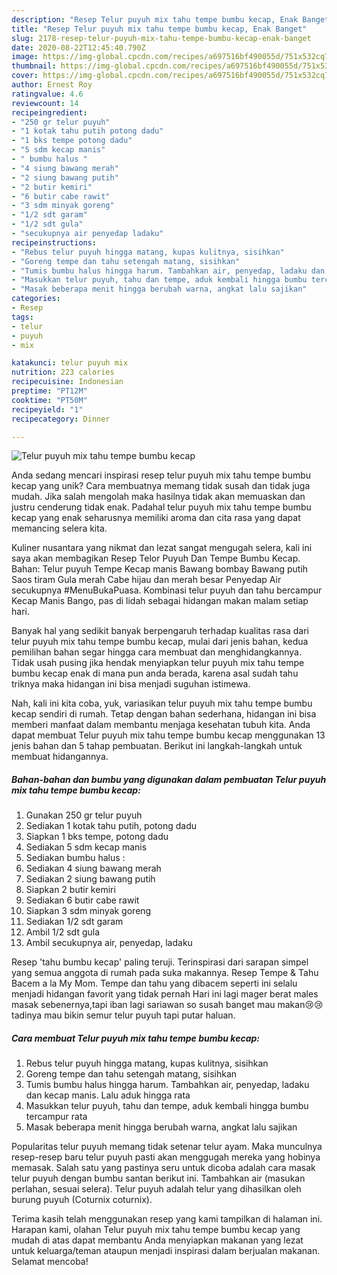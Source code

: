 ```yaml
---
description: "Resep Telur puyuh mix tahu tempe bumbu kecap, Enak Banget"
title: "Resep Telur puyuh mix tahu tempe bumbu kecap, Enak Banget"
slug: 2178-resep-telur-puyuh-mix-tahu-tempe-bumbu-kecap-enak-banget
date: 2020-08-22T12:45:40.790Z
image: https://img-global.cpcdn.com/recipes/a697516bf490055d/751x532cq70/telur-puyuh-mix-tahu-tempe-bumbu-kecap-foto-resep-utama.jpg
thumbnail: https://img-global.cpcdn.com/recipes/a697516bf490055d/751x532cq70/telur-puyuh-mix-tahu-tempe-bumbu-kecap-foto-resep-utama.jpg
cover: https://img-global.cpcdn.com/recipes/a697516bf490055d/751x532cq70/telur-puyuh-mix-tahu-tempe-bumbu-kecap-foto-resep-utama.jpg
author: Ernest Roy
ratingvalue: 4.6
reviewcount: 14
recipeingredient:
- "250 gr telur puyuh"
- "1 kotak tahu putih potong dadu"
- "1 bks tempe potong dadu"
- "5 sdm kecap manis"
- " bumbu halus "
- "4 siung bawang merah"
- "2 siung bawang putih"
- "2 butir kemiri"
- "6 butir cabe rawit"
- "3 sdm minyak goreng"
- "1/2 sdt garam"
- "1/2 sdt gula"
- "secukupnya air penyedap ladaku"
recipeinstructions:
- "Rebus telur puyuh hingga matang, kupas kulitnya, sisihkan"
- "Goreng tempe dan tahu setengah matang, sisihkan"
- "Tumis bumbu halus hingga harum. Tambahkan air, penyedap, ladaku dan kecap manis. Lalu aduk hingga rata"
- "Masukkan telur puyuh, tahu dan tempe, aduk kembali hingga bumbu tercampur rata"
- "Masak beberapa menit hingga berubah warna, angkat lalu sajikan"
categories:
- Resep
tags:
- telur
- puyuh
- mix

katakunci: telur puyuh mix 
nutrition: 223 calories
recipecuisine: Indonesian
preptime: "PT12M"
cooktime: "PT50M"
recipeyield: "1"
recipecategory: Dinner

---
```



![Telur puyuh mix tahu tempe bumbu kecap](https://img-global.cpcdn.com/recipes/a697516bf490055d/751x532cq70/telur-puyuh-mix-tahu-tempe-bumbu-kecap-foto-resep-utama.jpg)

Anda sedang mencari inspirasi resep telur puyuh mix tahu tempe bumbu kecap yang unik? Cara membuatnya memang tidak susah dan tidak juga mudah. Jika salah mengolah maka hasilnya tidak akan memuaskan dan justru cenderung tidak enak. Padahal telur puyuh mix tahu tempe bumbu kecap yang enak seharusnya memiliki aroma dan cita rasa yang dapat memancing selera kita.

Kuliner nusantara yang nikmat dan lezat sangat mengugah selera, kali ini saya akan membagikan Resep Telor Puyuh Dan Tempe Bumbu Kecap. Bahan: Telur puyuh Tempe Kecap manis Bawang bombay Bawang putih Saos tiram Gula merah Cabe hijau dan merah besar Penyedap Air secukupnya #MenuBukaPuasa. Kombinasi telur puyuh dan tahu bercampur Kecap Manis Bango, pas di lidah sebagai hidangan makan malam setiap hari.

Banyak hal yang sedikit banyak berpengaruh terhadap kualitas rasa dari telur puyuh mix tahu tempe bumbu kecap, mulai dari jenis bahan, kedua pemilihan bahan segar hingga cara membuat dan menghidangkannya. Tidak usah pusing jika hendak menyiapkan telur puyuh mix tahu tempe bumbu kecap enak di mana pun anda berada, karena asal sudah tahu triknya maka hidangan ini bisa menjadi suguhan istimewa.


Nah, kali ini kita coba, yuk, variasikan telur puyuh mix tahu tempe bumbu kecap sendiri di rumah. Tetap dengan bahan sederhana, hidangan ini bisa memberi manfaat dalam membantu menjaga kesehatan tubuh kita. Anda dapat membuat Telur puyuh mix tahu tempe bumbu kecap menggunakan 13 jenis bahan dan 5 tahap pembuatan. Berikut ini langkah-langkah untuk membuat hidangannya.

<!--inarticleads1-->

##### Bahan-bahan dan bumbu yang digunakan dalam pembuatan Telur puyuh mix tahu tempe bumbu kecap:

1. Gunakan 250 gr telur puyuh
1. Sediakan 1 kotak tahu putih, potong dadu
1. Siapkan 1 bks tempe, potong dadu
1. Sediakan 5 sdm kecap manis
1. Sediakan  bumbu halus :
1. Sediakan 4 siung bawang merah
1. Sediakan 2 siung bawang putih
1. Siapkan 2 butir kemiri
1. Sediakan 6 butir cabe rawit
1. Siapkan 3 sdm minyak goreng
1. Sediakan 1/2 sdt garam
1. Ambil 1/2 sdt gula
1. Ambil secukupnya air, penyedap, ladaku


Resep &#39;tahu bumbu kecap&#39; paling teruji. Terinspirasi dari sarapan simpel yang semua anggota di rumah pada suka makannya. Resep Tempe &amp; Tahu Bacem a la My Mom. Tempe dan tahu yang dibacem seperti ini selalu menjadi hidangan favorit yang tidak pernah Hari ini lagi mager berat males masak sebenernya,tapi iban lagi sariawan so susah banget mau makan😢😢 tadinya mau bikin semur telur puyuh tapi putar haluan. 

<!--inarticleads2-->

##### Cara membuat Telur puyuh mix tahu tempe bumbu kecap:

1. Rebus telur puyuh hingga matang, kupas kulitnya, sisihkan
1. Goreng tempe dan tahu setengah matang, sisihkan
1. Tumis bumbu halus hingga harum. Tambahkan air, penyedap, ladaku dan kecap manis. Lalu aduk hingga rata
1. Masukkan telur puyuh, tahu dan tempe, aduk kembali hingga bumbu tercampur rata
1. Masak beberapa menit hingga berubah warna, angkat lalu sajikan


Popularitas telur puyuh memang tidak setenar telur ayam. Maka munculnya resep-resep baru telur puyuh pasti akan menggugah mereka yang hobinya memasak. Salah satu yang pastinya seru untuk dicoba adalah cara masak telur puyuh dengan bumbu santan berikut ini. Tambahkan air (masukan perlahan, sesuai selera). Telur puyuh adalah telur yang dihasilkan oleh burung puyuh (Coturnix coturnix). 

Terima kasih telah menggunakan resep yang kami tampilkan di halaman ini. Harapan kami, olahan Telur puyuh mix tahu tempe bumbu kecap yang mudah di atas dapat membantu Anda menyiapkan makanan yang lezat untuk keluarga/teman ataupun menjadi inspirasi dalam berjualan makanan. Selamat mencoba!

